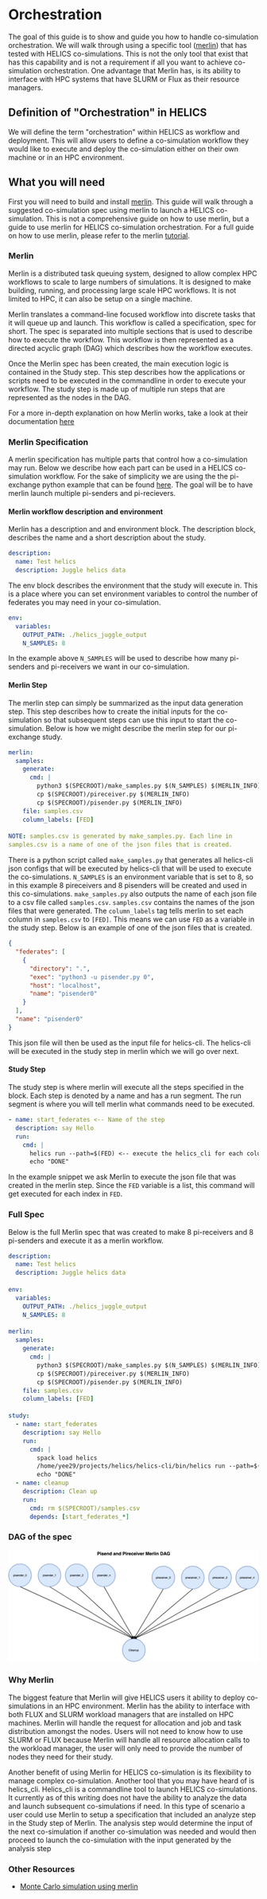 # Orchestration

The goal of this guide is to show and guide you how to handle
co-simulation orchestration. We will walk through using a specific
tool ([merlin](https://github.com/LLNL/merlin)) that has tested with
HELICS co-simulations. This is not the only tool that exist that has
this capability and is not a requirement if all you want to achieve
co-simulation orchestration. One advantage that Merlin has, is its
ability to interface with HPC systems that have SLURM or Flux as their
resource managers.

## Definition of "Orchestration" in HELICS

We will define the term "orchestration" within HELICS as workflow and
deployment. This will allow users to define a co-simulation workflow
they would like to execute and deploy the co-simulation either on
their own machine or in an HPC environment.

## What you will need

First you will need to build and install
[merlin](https://github.com/LLNL/merlin). This guide will walk through
a suggested co-simulation spec using merlin to launch a HELICS
co-simulation. This is not a comprehensive guide on how to use merlin,
but a guide to use merlin for HELICS co-simulation orchestration. For
a full guide on how to use merlin, please refer to the merlin
[tutorial](https://merlin.readthedocs.io/en/latest/tutorial.html).

### Merlin

Merlin is a distributed task queuing system, designed to allow complex
HPC workflows to scale to large numbers of simulations. It is designed
to make building, running, and processing large scale HPC
workflows. It is not limited to HPC, it can also be setup on a single
machine.

Merlin translates a command-line focused workflow into discrete tasks
that it will queue up and launch. This workflow is called a
specification, spec for short. The spec is separated into multiple
sections that is used to describe how to execute the workflow. This
workflow is then represented as a directed acyclic graph (DAG) which
describes how the workflow executes.

Once the Merlin spec has been created, the main execution logic is
contained in the Study step. This step describes how the applications
or scripts need to be executed in the commandline in order to execute
your workflow. The study step is made up of multiple run steps that
are represented as the nodes in the DAG.

For a more in-depth explanation on how Merlin works, take a look at
their documentation [here](https://merlin.readthedocs.io/en/latest/index.html)

### Merlin Specification

A merlin specification has multiple parts that control how a
co-simulation may run. Below we describe how each part can be used in
a HELICS co-simulation workflow. For the sake of simplicity we are
using the the pi-exchange python example that can be found
[here](https://github.com/GMLC-TDC/HELICS-Examples/tree/master/python/pi-exchange). The
goal will be to have merlin launch multiple pi-senders and
pi-recievers.

#### Merlin workflow description and environment

Merlin has a description and and environment block. The description block,
describes the name and a short description about the study.

```yaml
description:
  name: Test helics
  description: Juggle helics data
```

The env block describes the environment that the study will execute
in. This is a place where you can set environment variables to control
the number of federates you may need in your co-simulation.

```yaml
env:
  variables:
    OUTPUT_PATH: ./helics_juggle_output
    N_SAMPLES: 8
```

In the example above `N_SAMPLES` will be used to describe how many
pi-senders and pi-receivers we want in our co-simulation.

#### Merlin Step

The merlin step can simply be summarized as the input data generation
step. This step describes how to create the initial inputs for the
co-simulation so that subsequent steps can use this input to start the
co-simulation. Below is how we might describe the merlin step for our
pi-exchange study.

```yaml
merlin:
  samples:
    generate:
      cmd: |
        python3 $(SPECROOT)/make_samples.py $(N_SAMPLES) $(MERLIN_INFO)
        cp $(SPECROOT)/pireceiver.py $(MERLIN_INFO)
        cp $(SPECROOT)/pisender.py $(MERLIN_INFO)
    file: samples.csv
    column_labels: [FED]

NOTE: samples.csv is generated by make_samples.py. Each line in
samples.csv is a name of one of the json files that is created.

```

There is a python script called `make_samples.py` that generates
all helics-cli json configs that will be executed by helics-cli that
will be used to execute the co-simulations. `N_SAMPLES` is an
environment variable that is set to 8, so in this example 8
pireceivers and 8 pisenders will be created and used in this
co-simulations. `make_samples.py` also outputs the name of each
json file to a csv file called `samples.csv`. `samples.csv`
contains the names of the json files that were generated. The
`column_labels` tag tells merlin to set each column in
`samples.csv` to `[FED]`. This means we can use `FED` as a
variable in the study step. Below is an example of one of the json files that is
created.

```json
{
  "federates": [
    {
      "directory": ".",
      "exec": "python3 -u pisender.py 0",
      "host": "localhost",
      "name": "pisender0"
    }
  ],
  "name": "pisender0"
}
```

This json file will then be used as the input file for helics-cli. The
helics-cli will be executed in the study step in merlin which we will
go over next.

#### Study Step

The study step is where merlin will execute all the steps specified in
the block. Each step is denoted by a name and has a run segment. The
run segment is where you will tell merlin what commands need to be
executed.

```yaml
- name: start_federates <-- Name of the step
  description: say Hello
  run:
    cmd: |
      helics run --path=$(FED) <-- execute the helics_cli for each column in samples.csv
      echo "DONE"
```

In the example snippet we ask Merlin to execute the json file that was
created in the merlin step. Since the `FED` variable is a list,
this command will get executed for each index in `FED`.

### Full Spec

Below is the full Merlin spec that was created to make 8 pi-receivers
and 8 pi-senders and execute it as a merlin workflow.

```yaml
description:
  name: Test helics
  description: Juggle helics data

env:
  variables:
    OUTPUT_PATH: ./helics_juggle_output
    N_SAMPLES: 8

merlin:
  samples:
    generate:
      cmd: |
        python3 $(SPECROOT)/make_samples.py $(N_SAMPLES) $(MERLIN_INFO)
        cp $(SPECROOT)/pireceiver.py $(MERLIN_INFO)
        cp $(SPECROOT)/pisender.py $(MERLIN_INFO)
    file: samples.csv
    column_labels: [FED]

study:
  - name: start_federates
    description: say Hello
    run:
      cmd: |
        spack load helics
        /home/yee29/projects/helics/helics-cli/bin/helics run --path=$(FED)
        echo "DONE"
  - name: cleanup
    description: Clean up
    run:
      cmd: rm $(SPECROOT)/samples.csv
      depends: [start_federates_*]
```

### DAG of the spec

![](../../img/Merlin_pi_send_receive_DAG.png)

### Why Merlin

The biggest feature that Merlin will give HELICS users it ability to
deploy co-simulations in an HPC environment. Merlin has the ability to
interface with both FLUX and SLURM workload managers that are
installed on HPC machines. Merlin will handle the request for
allocation and job and task distribution amongst the nodes. Users will
not need to know how to use SLURM or FLUX because Merlin will handle
all resource allocation calls to the workload manager, the user will
only need to provide the number of nodes they need for their study.

Another benefit of using Merlin for HELICS co-simulation is its
flexibility to manage complex co-simulation. Another tool that you may
have heard of is helics_cli. Helics_cli is a commandline tool to launch
HELICS co-simulations. It currently as of this writing does not have
the ability to analyze the data and launch subsequent co-simulations
if need. In this type of scenario a user could use Merlin to setup a
specification that included an analyze step in the Study step of
Merlin. The analysis step would determine the input of the next
co-simulation if another co-simulation was needed and would then
proceed to launch the co-simulation with the input generated by the
analysis step

### Other Resources

- [Monte Carlo simulation using merlin](orchestration_monte_carlo.md)
